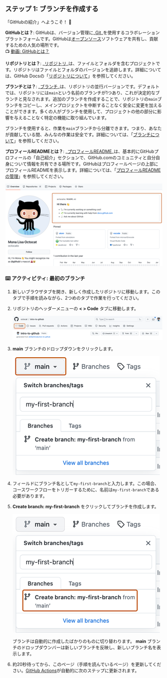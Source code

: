 

<!--
  <<< Author notes: Step 1 >>>
  Choose 3-5 steps for your course.
  The first step is always the hardest, so pick something easy!
  Link to docs.github.com for further explanations.
  Encourage users to open new tabs for steps!
-->

## ステップ 1: ブランチを作成する

「GitHubの紹介」へようこそ！ :wave:

**GitHubとは？**: GitHubは、バージョン管理に_[Git](https://docs.github.com/get-started/quickstart/github-glossary#git)_を使用するコラボレーションプラットフォームです。GitHubは[オープンソース](https://docs.github.com/get-started/quickstart/github-glossary#open-source)ソフトウェアを共有し、貢献するための人気の場所です。
<br>:tv: [動画: GitHubとは？](https://www.youtube.com/watch?v=pBy1zgt0XPc)

**リポジトリとは？**: _[リポジトリ](https://docs.github.com/get-started/quickstart/github-glossary#repository)_は、ファイルとフォルダを含むプロジェクトです。リポジトリはファイルとフォルダのバージョンを追跡します。詳細については、GitHub Docsの「[リポジトリについて](https://docs.github.com/en/repositories/creating-and-managing-repositories/about-repositories)」を参照してください。

**ブランチとは？**: _[ブランチ](https://docs.github.com/en/get-started/quickstart/github-glossary#branch)_は、リポジトリの並行バージョンです。デフォルトでは、リポジトリには`main`という名前のブランチが1つあり、これが決定的なブランチと見なされます。追加のブランチを作成することで、リポジトリの`main`ブランチをコピーし、メインプロジェクトを中断することなく安全に変更を加えることができます。多くの人がブランチを使用して、プロジェクトの他の部分に影響を与えることなく特定の機能に取り組んでいます。

ブランチを使用すると、作業を`main`ブランチから分離できます。つまり、あなたが貢献している間、みんなの作業は安全です。詳細については、「[ブランチについて](https://docs.github.com/en/pull-requests/collaborating-with-pull-requests/proposing-changes-to-your-work-with-pull-requests/about-branches)」を参照してください。

**プロフィールREADMEとは？**: _[プロフィールREADME](https://docs.github.com/account-and-profile/setting-up-and-managing-your-github-profile/customizing-your-profile/managing-your-profile-readme)_は、基本的にGitHubプロフィールの「自己紹介」セクションで、GitHub.comのコミュニティと自分自身について情報を共有できる場所です。GitHubはプロフィールページの上部にプロフィールREADMEを表示します。詳細については、「[プロフィールREADMEの管理](https://docs.github.com/en/account-and-profile/setting-up-and-managing-your-github-profile/customizing-your-profile/managing-your-profile-readme)」を参照してください。

![profile-readme-example](/images/profile-readme-example.png)

### :keyboard: アクティビティ: 最初のブランチ

1. 新しいブラウザタブを開き、新しく作成したリポジトリに移動します。このタブで手順を読みながら、2つめのタブで作業を行ってください。
2. リポジトリのヘッダーメニューの **< > Code** タブに移動します。

   ![code-tab](/images/code-tab.png)

3. **main** ブランチのドロップダウンをクリックします。

   ![main-branch-dropdown](/images/main-branch-dropdown.png)

4. フィールドにブランチ名として`my-first-branch`と入力します。この場合、コースワークフローをトリガーするために、名前は`my-first-branch`である必要があります。
5. **Create branch: my-first-branch** をクリックしてブランチを作成します。

   ![create-branch-button](/images/create-branch-button.png)

   ブランチは自動的に作成したばかりのものに切り替わります。
   **main** ブランチのドロップダウンバーは新しいブランチを反映し、新しいブランチ名を表示します。

6. 約20秒待ってから、このページ（手順を読んでいるページ）を更新してください。[GitHub Actions](https://docs.github.com/en/actions)が自動的に次のステップに更新されます。


